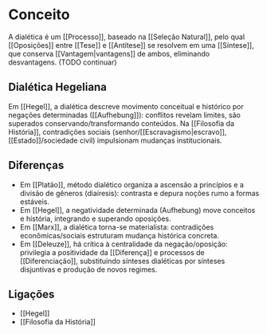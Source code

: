 # Conceito

A dialética é um [[Processo]], baseado na [[Seleção Natural]], pelo qual [[Oposições]] entre [[Tese]] e [[Antítese]] se resolvem em uma [[Síntese]], que conserva [[Vantagem|vantagens]] de ambos, eliminando desvantagens. (TODO continuar)

## Dialética Hegeliana

Em [[Hegel]], a dialética descreve movimento conceitual e histórico por negações determinadas ([[Aufhebung]]): conflitos revelam limites, são superados conservando/transformando conteúdos. Na [[Filosofia da História]], contradições sociais (senhor/[[Escravagismo|escravo]], [[Estado]]/sociedade civil) impulsionam mudanças institucionais.

## Diferenças
- Em [[Platão]], método dialético organiza a ascensão a princípios e a divisão de gêneros (diaíresis): contrasta e depura noções rumo a formas estáveis.
- Em [[Hegel]], a negatividade determinada (Aufhebung) move conceitos e história, integrando e superando oposições.
- Em [[Marx]], a dialética torna-se materialista: contradições econômicas/sociais estruturam mudança histórica concreta.
- Em [[Deleuze]], há crítica à centralidade da negação/oposição: privilegia a positividade da [[Diferença]] e processos de [[Diferenciação]], substituindo sínteses dialéticas por sínteses disjuntivas e produção de novos regimes.

## Ligações
- [[Hegel]]
- [[Filosofia da História]]
